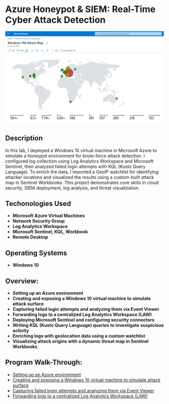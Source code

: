 <h1>Azure Honeypot & SIEM: Real-Time Cyber Attack Detection</h1>

![](https://github.com/rbrianshutt/azure_honeypot_live_cyber_attack/blob/main/SOC%20Lab/5.4%20Windows%20VM%20Attack%20Map%20after%2024hrs..png)

<h2>Description</h2>
In this lab, I deployed a Windows 10 virtual machine in Microsoft Azure to simulate a honeypot environment for brute-force attack detection. I configured log collection using Log Analytics Workspace and Microsoft Sentinel, then analyzed failed login attempts with KQL (Kusto Query Language). To enrich the data, I imported a GeoIP watchlist for identifying attacker locations and visualized the results using a custom-built attack map in Sentinel Workbooks. This project demonstrates core skills in cloud security, SIEM deployment, log analysis, and threat visualization.
<br />

<h2>Techonologies Used</h2>

- <b>Microsoft Azure Virtual Machines</b>
- <b>Network Security Group</b>
- <b>Log Analytics Workspace</b>
- <b>Microsoft Sentinel, KQL, Workbook</b>
- <b>Remote Desktop</b>

<h2>Operating Systems</h2>

- <b>Windows 10</b>

<h2>Overview:</h2>

- <b>Setting up an Azure environment</b> 
- <b>Creating and exposing a Windows 10 virtual machine to simulate attack surface</b>
- <b>Capturing failed login attempts and analyzing them via Event Viewer</b>
- <b>Forwarding logs to a centralized Log Analytics Workspace (LAW)</b>
- <b>Deploying Microsoft Sentinel and configuring security connectors</b>
- <b>Writing KQL (Kusto Query Language) queries to investigate suspicious activity</b>
- <b>Enriching logs with geolocation data using a custom watchlist</b>
- <b>Visualizing attack origins with a dynamic threat map in Sentinel Workbooks</b>

<h2>Program Walk-Through:</h2>

- [Setting up an Azure environment](https://github.com/rbrianshutt/setting_up_azure_environment/blob/main/README.md)
- [Creating and exposing a Windows 10 virtual machine to simulate attack surface](https://github.com/rbrianshutt/attack_surface/blob/main/README.md)
- [Capturing failed login attempts and analyzing them via Event Viewer](https://github.com/rbrianshutt/event_viewer/blob/main/README.md)
- [Forwarding logs to a centralized Log Analytics Workspace (LAW)](https://github.com/rbrianshutt/law/blob/main/README.md)


















